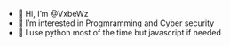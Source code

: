 - 👋 Hi, I’m @VxbeWz
- 👀 I’m interested in Progmramming and Cyber security
- 🐍 I use python most of the time but javascript if needed
<!---
VxbeWz/VxbeWz is a ✨ special ✨ repository because its `README.md` (this file) appears on your GitHub profile.
You can click the Preview link to take a look at your changes.
--->
